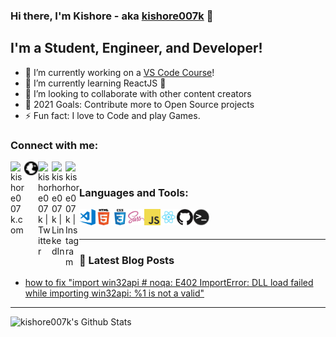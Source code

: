 ### Hi there, I'm Kishore - aka [kishore007k][website] 👋

## I'm a Student, Engineer, and Developer!
- 🔭 I’m currently working on a [VS Code Course][website]!
- 🌱 I’m currently learning ReactJS 🤞
- 👯 I’m looking to collaborate with other content creators
- 🥅 2021 Goals: Contribute more to Open Source projects
- ⚡ Fun fact: I love to Code and play Games.

### Connect with me:

[<img align="left" alt="kishore007k.com" width="22px" src="https://d2fltix0v2e0sb.cloudfront.net/dev-badge.svg" />][dev]
[<img align="left" alt="kishore007k.com" width="22px" src="https://raw.githubusercontent.com/iconic/open-iconic/master/svg/globe.svg" />][website]
[<img align="left" alt="kishore007k | Twitter" width="22px" src="https://cdn.jsdelivr.net/npm/simple-icons@v3/icons/twitter.svg" />][twitter]
[<img align="left" alt="kishore007k | LinkedIn" width="22px" src="https://cdn.jsdelivr.net/npm/simple-icons@v3/icons/linkedin.svg" />][linkedin]
[<img align="left" alt="kishore007k | Instagram" width="22px" src="https://cdn.jsdelivr.net/npm/simple-icons@v3/icons/instagram.svg" />][instagram]

<br />

### Languages and Tools:

[<img align="left" alt="Visual Studio Code" width="26px" src="https://raw.githubusercontent.com/github/explore/80688e429a7d4ef2fca1e82350fe8e3517d3494d/topics/visual-studio-code/visual-studio-code.png" />][website]
[<img align="left" alt="HTML5" width="26px" src="https://raw.githubusercontent.com/github/explore/80688e429a7d4ef2fca1e82350fe8e3517d3494d/topics/html/html.png" />][website]
[<img align="left" alt="CSS3" width="26px" src="https://raw.githubusercontent.com/github/explore/80688e429a7d4ef2fca1e82350fe8e3517d3494d/topics/css/css.png" />][website]
[<img align="left" alt="Sass" width="26px" src="https://raw.githubusercontent.com/github/explore/80688e429a7d4ef2fca1e82350fe8e3517d3494d/topics/sass/sass.png" />][website]
[<img align="left" alt="JavaScript" width="26px" src="https://raw.githubusercontent.com/github/explore/80688e429a7d4ef2fca1e82350fe8e3517d3494d/topics/javascript/javascript.png" />][website]
[<img align="left" alt="React" width="26px" src="https://raw.githubusercontent.com/github/explore/80688e429a7d4ef2fca1e82350fe8e3517d3494d/topics/react/react.png" />][website]
[<img align="left" alt="GitHub" width="26px" src="https://raw.githubusercontent.com/github/explore/78df643247d429f6cc873026c0622819ad797942/topics/github/github.png" />][website]
[<img align="left" alt="HTML5" width="26px" src="https://raw.githubusercontent.com/github/explore/80688e429a7d4ef2fca1e82350fe8e3517d3494d/topics/terminal/terminal.png" />][website]
<br />
<br />

---

### 📕 Latest Blog Posts
<!-- BLOG-POST-LIST:START -->
- [how to fix "import win32api # noqa: E402 ImportError: DLL load failed while importing win32api: %1 is not a valid"](https://stackoverflow.com/questions/62112902/how-to-fix-import-win32api-noqa-e402-importerror-dll-load-failed-while-impo)
<!-- BLOG-POST-LIST:END -->

---

<img align="left" alt="kishore007k's Github Stats" src="https://github-readme-stats.kishore007k.vercel.app/api?username=kishore007k&show_icons=true&hide_border=true?&theme=prussian" />

[dev]: https://dev.to/kishore007k
[website]: https://kishorekkportfolio.netlify.app/
[twitter]: https://twitter.com/kishorekumarst1
[instagram]: https://www.instagram.com/_k_i_s_h_o_r_e_ak/
[linkedin]: https://www.linkedin.com/in/kishore-kumar-6bb5801a2/
